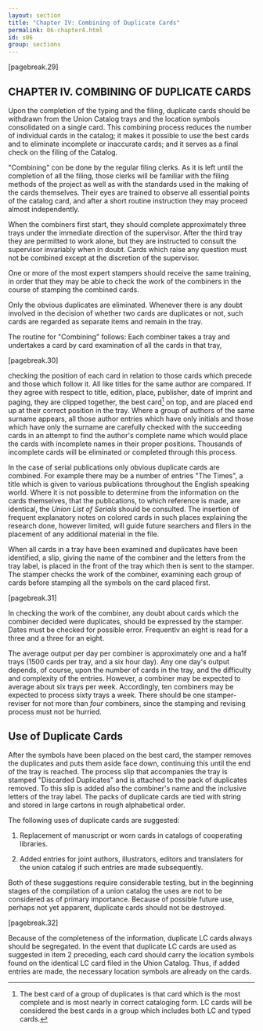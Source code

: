 ```yaml
---
layout: section
title: "Chapter IV: Combining of Duplicate Cards"
permalink: 06-chapter4.html
id: s06
group: sections
---
```


[pagebreak.29]

## CHAPTER IV. COMBINING OF DUPLICATE CARDS

Upon the completion of the typing and the filing, duplicate cards
should be withdrawn from the Union Catalog trays and the location symbols
consolidated on a single card. This combining process reduces the number
of individual cards in the catalog; it makes it possible to use the best
cards and to eliminate incomplete or inaccurate cards; and it serves as a
final check on the filing of the Catalog.

"Combining" con be done by the regular filing clerks. As it is left
until the completion of all the filing, those clerks will be familiar with
the filing methods of the project as well as with the standards used in the
making of the cards themselves. Their eyes are trained to observe all essential points of the catalog card, and after a short routine instruction
they may proceed almost independently.

When the combiners first start, they should complete approximately
three trays under the immediate direction of the supervisor. After the
third tray they are permitted to work alone, but they are instructed to
consult the supervisor invariably when in doubt. Cards which raise any
question must not be combined except at the discretion of the supervisor.

One or more of the most expert stampers should receive the same
training, in order that they may be able to check the work of the combiners
in the course of stamping the combined cards.

Only the obvious duplicates are eliminated. Whenever there is any
doubt involved in the decision of whether two cards are duplicates or not,
such cards are regarded as separate items and remain in the tray.

The routine for "Combining" follows: Each combiner takes a tray
and undertakes a card by card examination of all the cards in that tray,

[pagebreak.30]

checking the position of each card in relation to those cards which precede
and those which follow it. All like titles for the same author are compared.
If they agree with respect to title, edition, place, publisher, date of imprint and paging, they are clipped together, the best card[^06-1] on top, and are
placed end up at their correct position in the tray. Where a group of
authors of the same surname appears, all those author entries which have
only initials and those which have only the surname are carefully checked
with the succeeding cards in an attempt to find the author's complete name
which would place the cards with incomplete names in their proper positions.
Thousands of incomplete cards will be eliminated or completed through this
process.

In the case of serial publications only obvious duplicate cards are
combined. For example there may be a number of entries "The Times", a title
which is given to various publications throughout the English speaking world.
Where it is not possible to determine from the information on the cards
themselves, that the publications, to which reference is made, are identical,
the *Union List of Serials* should be consulted. The insertion of frequent
explanatory notes on colored cards in such places explaining the research
done, however limited, will guide future searchers and filers in the placement of any additional material in the file.

When all cards in a tray have been examined and duplicates have been
identified, a slip, giving the name of the combiner and the letters from
the tray label, is placed in the front of the tray which then is sent to
the stamper. The stamper checks the work of the combiner, examining each
group of cards before stamping all the symbols on the card placed first.

[^06-1]: The best card of a group of duplicates is that card which is the most
complete and is most nearly in correct cataloging form. LC cards will
be considered the best cards in a group which includes both LC and
typed cards.

[pagebreak.31]

In checking the work of the combiner, any doubt about cards which the
combiner decided were duplicates, should be expressed by the stamper. Dates
must be checked for possible error. Frequentlv an eight is read for a three
and a three for an eight.

The average output per day per combiner is approximately one and a
ha1f trays (1500 cards per tray, and a six hour day). Any one day's output
depends, of course, upon the number of cards in the tray, and the difficulty
and complexity of the entries. However, a combiner may be expected to average
about six trays per week. Accordingly, ten combiners may be expected to process
sixty trays a week. There should be one stamper-reviser for not more than
*four* combiners, since the stamping and revising process must not be hurried.

## Use of Duplicate Cards

After the symbols have been placed on the best card, the stamper removes the duplicates and puts them aside face down, continuing this until the
end of the tray is reached. The process slip that accompanies the tray is
stamped "Discarded Duplicates" and is attached to the pack of duplicates removed. To this slip is added also the combiner's name and the inclusive
letters of the tray label. The packs of duplicate cards are tied with string
and stored in large cartons in rough alphabetical order.

The following uses of duplicate cards are suggested:

1. Replacement of manuscript or worn cards in catalogs of cooperating
libraries.

2. Added entries for joint authors, illustrators, editors and translaters for the union catalog if such entries are made subsequently.

Both of these suggestions require considerable testing, but in the
beginning stages of the compilation of a union catalog the uses are not to be
considered as of primary importance. Because of possible future use, perhaps
not yet apparent, duplicate cards should not be destroyed.

[pagebreak.32]

Because of the completeness of the information, duplicate LC cards
always should be segregated. In the event that duplicate LC cards are used
as suggested in item 2 preceding, each card should carry the location symbols
found on the identical LC card filed in the Uhion Catalog. Thus, if added entries
are made, the necessary location symbols are already on the cards.


